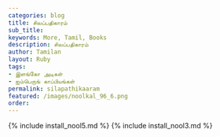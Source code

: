 ```yaml
---
categories: blog
title: சிலப்பதிகாரம்
sub_title: 
keywords: More, Tamil, Books
description: சிலப்பதிகாரம்
author: Tamilan
layout: Ruby
tags:
- இளங்கோ அடிகள்
- ஐம்பெருங் காப்பியங்கள்
permalink: silapathikaaram
featured: /images/noolkal_96_6.png
order: 
---
```

{% include install_nool5.md %}
{% include install_nool3.md %}
